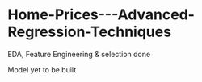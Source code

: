 # Home-Prices---Advanced-Regression-Techniques

EDA, Feature Engineering & selection done

Model yet to be built
